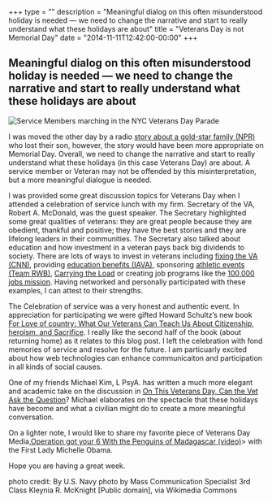 +++
type = ""
description = "Meaningful dialog on this often misunderstood holiday is needed &mdash; we need to change the narrative and start to really understand what these holidays are about"
title = "Veterans Day is not Memorial Day"
date = "2014-11-11T12:42:00-00:00"
+++

## Meaningful dialog on this often misunderstood holiday is needed &mdash; we need to change the narrative and start to really understand what these holidays are about 

![Service Members marching in the NYC Veterans Day Parade](img/blog/24619b6.jpg)

<span class="dropcap">I</span> was moved the other day by a radio [story about a gold-star family (NPR)](http://www.npr.org/2014/11/11/362817642/a-marines-parents-story-their-memories-that-you-should-hear) who lost their son, however, the story would have been more appropriate on Memorial Day. Overall, we need to change the narrative and start to really understand what these holidays (in this case Veterans Day) are about. A service member or Veteran may not be offended by this misinterpretation, but a more meaningful dialogue is needed.

I was provided some great discussion topics for Veterans Day when I attended a celebration of service lunch with my firm. Secretary of the VA, Robert A. McDonald, was the guest speaker. The Secretary highlighted some great qualities of veterans: they are great people because they are obedient, thankful and positive; they have the best stories and they are lifelong leaders in their communities. The Secretary also talked about education and how investment in a veteran pays back big dividends to society. There are lots of ways to invest in veterans including [fixing the VA (CNN)](http://www.cbs.com/shows/60_minutes/video/lJSeZIrOcRTcDWYPTfg6miJKh5u3EsX6/robert-mcdonald-cleaning-up-the-va/), providing [education benefits (IAVA)](http://iava.org/program/education-programs/), sponsoring [athletic events (Team RWB)](http://teamrwb.org/), [Carrying the Load](http://carrytheload.org/splash/) or creating job programs like the [100,000 jobs mission](https://www.veteranjobsmission.com/). Having networked and personally participated with these examples, I can attest to their strengths.

The Celebration of service was a very honest and authentic event. In appreciation for participating we were gifted Howard Schultz&#8217;s new book [For Love of country: What Our Veterans Can Teach Us About Citizenship, heroism, and Sacrifice](http://forloveofcountrybook.com/). I really like the second half of the book (about returning home) as it relates to this blog post. I left the celebration with fond memories of service and resolve for the future. I am particuarly excited about how web technologies can enhance communicaiton and participation in all kinds of social causes.

One of my friends Michael Kim, L PsyA. has written a much more elegant and academic take on the discussion in [On This Veterans Day, Can the Vet Ask the Question](https://www.linkedin.com/pulse/article/20141111154355-30541102-on-this-veterans-day-can-the-vet-ask-the-question)? Michael elaborates on the spectacle that these holidays have become and what a civilian might do to create a more meaningful conversation.

On a lighter note, I would like to share my favorite piece of Veterans Day Media,[Operation got your 6 With the Penguins of Madagascar (video)](https://www.youtube.com/watch?v=WmRHhdVGHMI)>   with the First Lady Michelle Obama.

Hope you are having a great week.

photo credit: By U.S. Navy photo by Mass Communication Specialist 3rd Class Kleynia R. McKnight [Public domain], via Wikimedia Commons